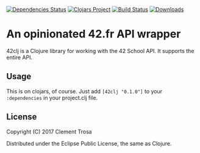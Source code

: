 [![Dependencies Status](https://jarkeeper.com/iomonad//status.svg)](https://jarkeeper.com/iomonad/42clj)
[![Clojars Project](https://img.shields.io/clojars/v/42clj.svg)](https://clojars.org/42clj)
[![Build Status](https://travis-ci.com/iomonad/42clj.svg?branch=master)](https://travis-ci.com/iomonad/42clj)
[![Downloads](https://jarkeeper.com/iomonad/42clj/downloads.svg)](https://jarkeeper.com/iomonad/42clj)

# An opinionated 42.fr API wrapper

42clj is a Clojure library for working with the 42 School API. It supports the entire API.

## Usage

This is on clojars, of course. Just add `[42clj "0.1.0"]` to your `:dependencies` in your project.clj file.

## License

Copyright (C) 2017 Clement Trosa

Distributed under the Eclipse Public License, the same as Clojure.

